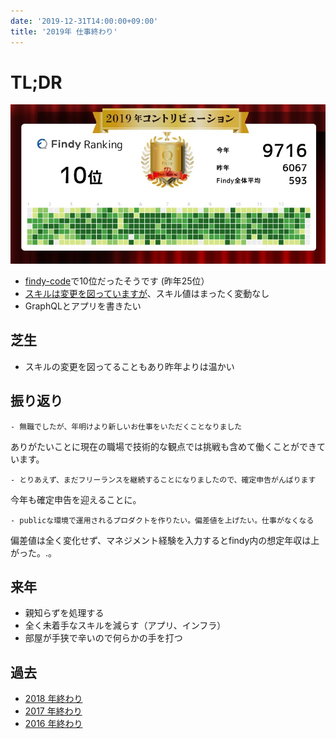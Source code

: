 ```yaml
---
date: '2019-12-31T14:00:00+09:00'
title: '2019年 仕事終わり'
---
```


# TL;DR

[![image](./yearly_contribution_tweet.jpg)](https://twitter.com/9renpoto/status/1211830790620762112)

- [findy-code](https://findy-code.io/)で10位だったそうです (昨年25位）
- [スキルは変更を図っていますが](https://9renpoto.dev/2019/12/08/next-stack/)、スキル値はまったく変動なし
- GraphQLとアプリを書きたい

## 芝生

- スキルの変更を図ってることもあり昨年よりは温かい

## 振り返り

    - 無職でしたが、年明けより新しいお仕事をいただくことなりました

ありがたいことに現在の職場で技術的な観点では挑戦も含めて働くことができています。

    - とりあえず、まだフリーランスを継続することになりましたので、確定申告がんばります

今年も確定申告を迎えることに。

    - publicな環境で運用されるプロダクトを作りたい。偏差値を上げたい。仕事がなくなる

偏差値は全く変化せず、マネジメント経験を入力するとfindy内の想定年収は上がった。.。

## 来年

- 親知らずを処理する
- 全く未着手なスキルを減らす（アプリ、インフラ）
- 部屋が手狭で辛いので何らかの手を打つ

## 過去

- [2018 年終わり](https://9renpoto.dev/2018/12/31/2018-end/)
- [2017 年終わり](https://9renpoto.dev/2017/12/31/2017-end/)
- [2016 年終わり](https://9renpoto.dev/2017/01/01/2016/)
